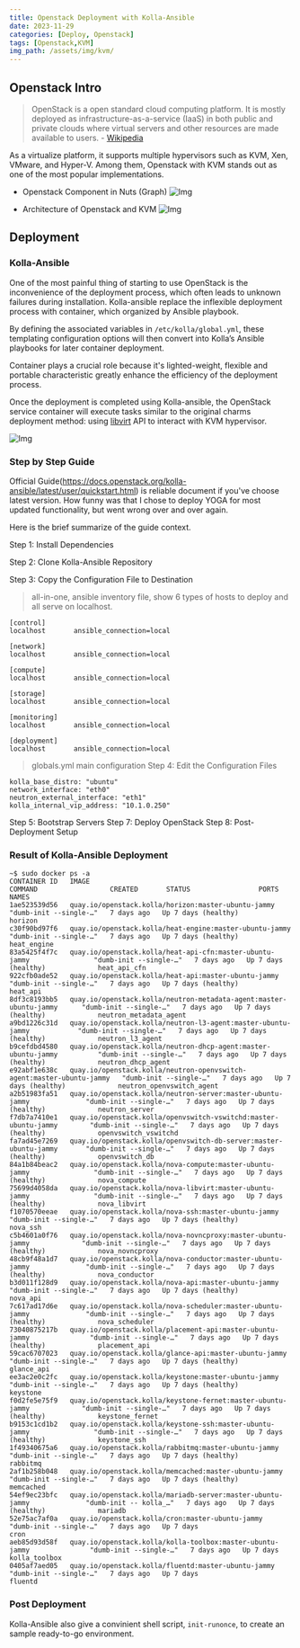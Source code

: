 ```yaml
---
title: Openstack Deployment with Kolla-Ansible
date: 2023-11-29
categories: [Deploy, Openstack]
tags: [Openstack,KVM]
img_path: /assets/img/kvm/
---
```


## Openstack Intro
> OpenStack is a open standard cloud computing platform. It is mostly deployed as infrastructure-as-a-service (IaaS) in both public and private clouds where virtual servers and other resources are made available to users. - [Wikipedia](https://zh.wikipedia.org/zh-tw/OpenStack) 
 
As a virtualize platform, it supports multiple hypervisors such as KVM, Xen, VMware, and Hyper-V. Among them, Openstack with KVM stands out as one of the most popular implementations.

- Openstack Component in Nuts (Graph)
![Img](https://docs.openstack.org/contributors/_images/map-of-OpenStack-projects.png)

- Architecture of Openstack and KVM
![Img](https://static.packt-cdn.com/products/9781784399054/graphics/3990_12_01.jpg)

## Deployment
### Kolla-Ansible
One of the most painful thing of starting to use OpenStack is the inconvenience of the deployment process, which often leads to unknown failures during installation. Kolla-ansible replace the inflexible deployment process with container, which organized by Ansible playbook. 

By defining the associated variables in `/etc/kolla/global.yml`, these templating configuration options will then convert into Kolla’s Ansible playbooks for later container deployment.

Container plays a crucial role because it's lighted-weight, flexible and portable characteristic greatly enhance the efficiency of the deployment process.

Once the deployment is completed using Kolla-ansible, the OpenStack service container will execute tasks similar to the original charms deployment method: using [libvirt](https://en.wikipedia.org/wiki/Libvirt) API to interact with KVM hypervisor.

![Img](https://upload.wikimedia.org/wikipedia/commons/thumb/d/d0/Libvirt_support.svg/300px-Libvirt_support.svg.png)

### Step by Step Guide
Official Guide(https://docs.openstack.org/kolla-ansible/latest/user/quickstart.html) is reliable document if you've choose latest version. How funny was that I chose to deploy YOGA for most updated functionality, but went wrong over and over again.

Here is the brief summarize of the guide context.

Step 1: Install Dependencies

Step 2: Clone Kolla-Ansible Repository

Step 3: Copy the Configuration File to Destination

> all-in-one, ansible inventory file, show 6 types of hosts to deploy and all serve on localhost.

```shell
[control]
localhost       ansible_connection=local

[network]
localhost       ansible_connection=local

[compute]
localhost       ansible_connection=local

[storage]
localhost       ansible_connection=local

[monitoring]
localhost       ansible_connection=local

[deployment]
localhost       ansible_connection=local
```
> globals.yml main configuration
Step 4: Edit the Configuration Files

```shell
kolla_base_distro: "ubuntu"
network_interface: "eth0"
neutron_external_interface: "eth1"
kolla_internal_vip_address: "10.1.0.250"
```
Step 5: Bootstrap Servers
Step 7: Deploy OpenStack
Step 8: Post-Deployment Setup



### Result of Kolla-Ansible Deployment
```shell
~$ sudo docker ps -a
CONTAINER ID   IMAGE                                                                   COMMAND                  CREATED       STATUS                 PORTS     NAMES
1ae523539d56   quay.io/openstack.kolla/horizon:master-ubuntu-jammy                     "dumb-init --single-…"   7 days ago   Up 7 days (healthy)             horizon
c30f90bd97f6   quay.io/openstack.kolla/heat-engine:master-ubuntu-jammy                 "dumb-init --single-…"   7 days ago   Up 7 days (healthy)             heat_engine
83a5425f4f7c   quay.io/openstack.kolla/heat-api-cfn:master-ubuntu-jammy                "dumb-init --single-…"   7 days ago   Up 7 days (healthy)             heat_api_cfn
922cfb0ade52   quay.io/openstack.kolla/heat-api:master-ubuntu-jammy                    "dumb-init --single-…"   7 days ago   Up 7 days (healthy)             heat_api
8df3c8193bb5   quay.io/openstack.kolla/neutron-metadata-agent:master-ubuntu-jammy      "dumb-init --single-…"   7 days ago   Up 7 days (healthy)             neutron_metadata_agent
a9bd1226c31d   quay.io/openstack.kolla/neutron-l3-agent:master-ubuntu-jammy            "dumb-init --single-…"   7 days ago   Up 7 days (healthy)             neutron_l3_agent
b9cefdbd4580   quay.io/openstack.kolla/neutron-dhcp-agent:master-ubuntu-jammy          "dumb-init --single-…"   7 days ago   Up 7 days (healthy)             neutron_dhcp_agent
e92abf1e638c   quay.io/openstack.kolla/neutron-openvswitch-agent:master-ubuntu-jammy   "dumb-init --single-…"   7 days ago   Up 7 days (healthy)             neutron_openvswitch_agent
a2b51983fa51   quay.io/openstack.kolla/neutron-server:master-ubuntu-jammy              "dumb-init --single-…"   7 days ago   Up 7 days (healthy)             neutron_server
f7db7a7410e1   quay.io/openstack.kolla/openvswitch-vswitchd:master-ubuntu-jammy        "dumb-init --single-…"   7 days ago   Up 7 days (healthy)             openvswitch_vswitchd
fa7ad45e7269   quay.io/openstack.kolla/openvswitch-db-server:master-ubuntu-jammy       "dumb-init --single-…"   7 days ago   Up 7 days (healthy)             openvswitch_db
84a1b84beac2   quay.io/openstack.kolla/nova-compute:master-ubuntu-jammy                "dumb-init --single-…"   7 days ago   Up 7 days (healthy)             nova_compute
75699d4058da   quay.io/openstack.kolla/nova-libvirt:master-ubuntu-jammy                "dumb-init --single-…"   7 days ago   Up 7 days (healthy)             nova_libvirt
f1070570eeae   quay.io/openstack.kolla/nova-ssh:master-ubuntu-jammy                    "dumb-init --single-…"   7 days ago   Up 7 days (healthy)             nova_ssh
c5b4601a0f76   quay.io/openstack.kolla/nova-novncproxy:master-ubuntu-jammy             "dumb-init --single-…"   7 days ago   Up 7 days (healthy)             nova_novncproxy
48cb9f48a1d7   quay.io/openstack.kolla/nova-conductor:master-ubuntu-jammy              "dumb-init --single-…"   7 days ago   Up 7 days (healthy)             nova_conductor
b3d011f128d9   quay.io/openstack.kolla/nova-api:master-ubuntu-jammy                    "dumb-init --single-…"   7 days ago   Up 7 days (healthy)             nova_api
7c617ad17d6e   quay.io/openstack.kolla/nova-scheduler:master-ubuntu-jammy              "dumb-init --single-…"   7 days ago   Up 7 days (healthy)             nova_scheduler
73040875217b   quay.io/openstack.kolla/placement-api:master-ubuntu-jammy               "dumb-init --single-…"   7 days ago   Up 7 days (healthy)             placement_api
59cac6707023   quay.io/openstack.kolla/glance-api:master-ubuntu-jammy                  "dumb-init --single-…"   7 days ago   Up 7 days (healthy)             glance_api
ee3ac2e0c2fc   quay.io/openstack.kolla/keystone:master-ubuntu-jammy                    "dumb-init --single-…"   7 days ago   Up 7 days (healthy)             keystone
f0d2fe5e75f9   quay.io/openstack.kolla/keystone-fernet:master-ubuntu-jammy             "dumb-init --single-…"   7 days ago   Up 7 days (healthy)             keystone_fernet
b9153c1cd1b2   quay.io/openstack.kolla/keystone-ssh:master-ubuntu-jammy                "dumb-init --single-…"   7 days ago   Up 7 days (healthy)             keystone_ssh
1f49340675a6   quay.io/openstack.kolla/rabbitmq:master-ubuntu-jammy                    "dumb-init --single-…"   7 days ago   Up 7 days (healthy)             rabbitmq
2af1b258b048   quay.io/openstack.kolla/memcached:master-ubuntu-jammy                   "dumb-init --single-…"   7 days ago   Up 7 days (healthy)             memcached
54ef9ec23bfc   quay.io/openstack.kolla/mariadb-server:master-ubuntu-jammy              "dumb-init -- kolla_…"   7 days ago   Up 7 days (healthy)             mariadb
52e75ac7af0a   quay.io/openstack.kolla/cron:master-ubuntu-jammy                        "dumb-init --single-…"   7 days ago   Up 7 days                       cron
aeb85d93d58f   quay.io/openstack.kolla/kolla-toolbox:master-ubuntu-jammy               "dumb-init --single-…"   7 days ago   Up 7 days                       kolla_toolbox
0405af7aed05   quay.io/openstack.kolla/fluentd:master-ubuntu-jammy                     "dumb-init --single-…"   7 days ago   Up 7 days                       fluentd
```

### Post Deployment
Kolla-Ansible also give a convinient shell script, `init-runonce`, to create an sample ready-to-go environment.
